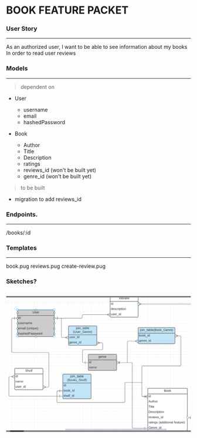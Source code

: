 # BOOK FEATURE PACKET

### User Story
---

As an authorized user,
I want to be able to see information about my books
In order to read user reviews

### Models
---

> dependent on
- User
  - username
  - email
  - hashedPassword

- Book
  - Author
  - Title
  - Description
  - ratings
  - reviews_id (won't be built yet)
  - genre_id (won't be built yet)

> to be built
- migration to add reviews_id
### Endpoints.
---

/books/:id


### Templates
---

book.pug
reviews.pug
create-review.pug

### Sketches?
![Model](../images/table-model-diagram.png)
---
